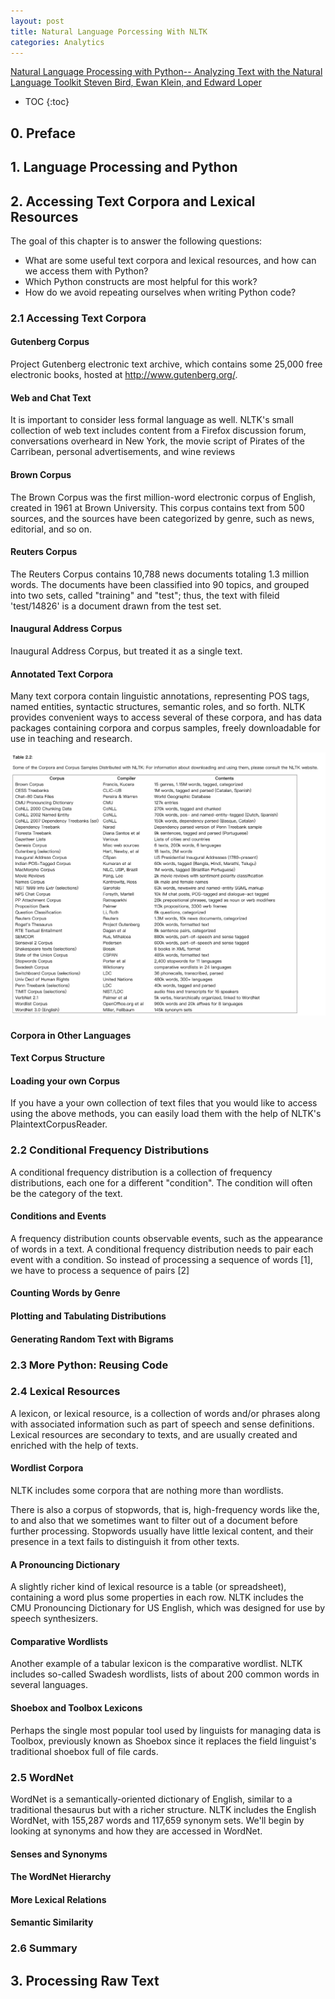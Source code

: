 ```yaml
---
layout: post
title: Natural Language Porcessing With NLTK
categories: Analytics
---
```


[Natural Language Processing with Python-- Analyzing Text with the Natural Language Toolkit Steven Bird, Ewan Klein, and Edward Loper](http://www.nltk.org/book_1ed/)

* TOC
{:toc}


## 0. Preface 

## 1. Language Processing and Python 

## 2. Accessing Text Corpora and Lexical Resources 

The goal of this chapter is to answer the following questions:

- What are some useful text corpora and lexical resources, and how can we access them with Python?
- Which Python constructs are most helpful for this work?
- How do we avoid repeating ourselves when writing Python code?

### 2.1 Accessing Text Corpora

#### Gutenberg Corpus

Project Gutenberg electronic text archive, which contains some 25,000 free electronic books, hosted at http://www.gutenberg.org/.

#### Web and Chat Text

It is important to consider less formal language as well. NLTK's small collection of web text includes content from a Firefox discussion forum, conversations overheard in New York, the movie script of Pirates of the Carribean, personal advertisements, and wine reviews

#### Brown Corpus

The Brown Corpus was the first million-word electronic corpus of English, created in 1961 at Brown University. This corpus contains text from 500 sources, and the sources have been categorized by genre, such as news, editorial, and so on.

#### Reuters Corpus

The Reuters Corpus contains 10,788 news documents totaling 1.3 million words. The documents have been classified into 90 topics, and grouped into two sets, called "training" and "test"; thus, the text with fileid 'test/14826' is a document drawn from the test set. 

#### Inaugural Address Corpus

Inaugural Address Corpus, but treated it as a single text.

#### Annotated Text Corpora

Many text corpora contain linguistic annotations, representing POS tags, named entities, syntactic structures, semantic roles, and so forth. NLTK provides convenient ways to access several of these corpora, and has data packages containing corpora and corpus samples, freely downloadable for use in teaching and research.

![](/img/2018-09-18-NLP-1.png)

#### Corpora in Other Languages

#### Text Corpus Structure

#### Loading your own Corpus

If you have a your own collection of text files that you would like to access using the above methods, you can easily load them with the help of NLTK's PlaintextCorpusReader.

### 2.2 Conditional Frequency Distributions

A conditional frequency distribution is a collection of frequency distributions, each one for a different "condition". The condition will often be the category of the text.

#### Conditions and Events

A frequency distribution counts observable events, such as the appearance of words in a text. A conditional frequency distribution needs to pair each event with a condition. So instead of processing a sequence of words [1], we have to process a sequence of pairs [2]

#### Counting Words by Genre

#### Plotting and Tabulating Distributions

#### Generating Random Text with Bigrams

### 2.3 More Python: Reusing Code

### 2.4 Lexical Resources

A lexicon, or lexical resource, is a collection of words and/or phrases along with associated information such as part of speech and sense definitions. Lexical resources are secondary to texts, and are usually created and enriched with the help of texts.

#### Wordlist Corpora

NLTK includes some corpora that are nothing more than wordlists. 

There is also a corpus of stopwords, that is, high-frequency words like the, to and also that we sometimes want to filter out of a document before further processing. Stopwords usually have little lexical content, and their presence in a text fails to distinguish it from other texts.

#### A Pronouncing Dictionary

A slightly richer kind of lexical resource is a table (or spreadsheet), containing a word plus some properties in each row. NLTK includes the CMU Pronouncing Dictionary for US English, which was designed for use by speech synthesizers.

#### Comparative Wordlists

Another example of a tabular lexicon is the comparative wordlist. NLTK includes so-called Swadesh wordlists, lists of about 200 common words in several languages.

#### Shoebox and Toolbox Lexicons

Perhaps the single most popular tool used by linguists for managing data is Toolbox, previously known as Shoebox since it replaces the field linguist's traditional shoebox full of file cards. 

### 2.5 WordNet

WordNet is a semantically-oriented dictionary of English, similar to a traditional thesaurus but with a richer structure. NLTK includes the English WordNet, with 155,287 words and 117,659 synonym sets. We'll begin by looking at synonyms and how they are accessed in WordNet.

#### Senses and Synonyms

#### The WordNet Hierarchy

#### More Lexical Relations

#### Semantic Similarity

### 2.6 Summary

## 3. Processing Raw Text

